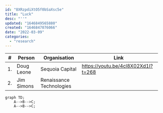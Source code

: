 ```yaml
---
id: "8XRzpdiXtO5f0bSaXsc5e"
title: "Luck"
desc: "''"
updated: "1646849565880"
created: "1646847076066"
date: "2022-03-09"
categories: 
  - "research"
---
```



|#|Person|Organisation|Link|
|-|-|-|-|
1.|Doug Leone|Sequoia Capital|https://youtu.be/4cl8X02Xd1I?t=268|
2.| Jim Simons| Renaissance Technologies| |



```mermaid
graph TD;
    A-->B-->C;
    A-->B-->C;
```
